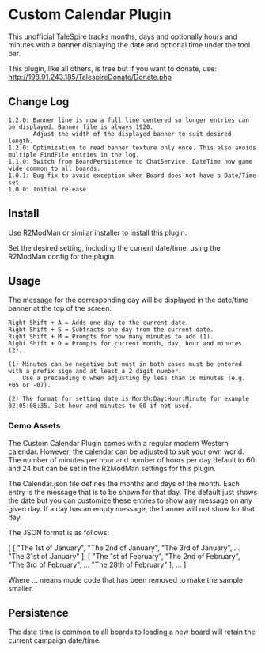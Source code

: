 # Custom Calendar Plugin

This unofficial TaleSpire tracks months, days and optionally hours and minutes with a banner displaying the date and
optional time under the tool bar.

This plugin, like all others, is free but if you want to donate, use: http://198.91.243.185/TalespireDonate/Donate.php

## Change Log

```
1.2.0: Banner line is now a full line centered so longer entries can be displayed. Banner file is always 1920.
       Adjust the width of the displayed banner to suit desired length.
1.2.0: Optimization to read banner texture only once. This also avoids multiple FindFile entries in the log.
1.1.0: Switch from BoardPersistence to ChatService. DateTime now game wide common to all boards.
1.0.1: Bug fix to avoid exception when Board does not have a Date/Time set
1.0.0: Initial release
```

## Install

Use R2ModMan or similar installer to install this plugin.

Set the desired setting, including the current date/time, using the R2ModMan config for the plugin.


## Usage

The message for the corresponding day will be displayed in the date/time banner at the top of the screen.

```
Right Shift + A = Adds one day to the current date.
Right Shift + S = Subtracts one day from the current date.
Right Shift + M = Prompts for how many minutes to add (1).
Right Shift + D = Prompts for current month, day, hour and minutes (2). 

(1) Minutes can be negative but must in both cases must be entered with a prefix sign and at least a 2 digit number.
    Use a preceeding 0 when adjusting by less than 10 minutes (e.g. +05 or -07).
	
(2) The format for setting date is Month:Day:Hour:Minute for example 02:05:08:35. Set hour and minutes to 00 if not used.
```

### Demo Assets

The Custom Calendar Plugin comes with a regular modern Western calendar. However, the calendar can be adjusted to suit your
own world. The number of minutes per hour and number of hours per day default to 60 and 24 but can be set in the R2ModMan
settings for this plugin.

The Calendar.json file defines the months and days of the month. Each entry is the message that is to be shown for that day.
The default just shows the date but you can customize these entries to show any message on any given day. If a day has an empty
message, the banner will not show for that day.

The JSON format is as follows:

[
  [
    "The 1st of January",
    "The 2nd of January",
    "The 3rd of January",
	...
	"The 31st of January"
  ],
  [
    "The 1st of February",
    "The 2nd of February",
    "The 3rd of February",
	...
    "The 28th of February"
  ],
  ...
]
   
Where ... means mode code that has been removed to make the sample smaller.

## Persistence

The date time is common to all boards to loading a new board will retain the current campaign date/time.
